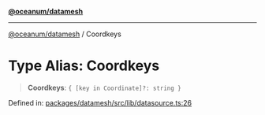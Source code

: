 [**@oceanum/datamesh**](../README.md)

***

[@oceanum/datamesh](../README.md) / Coordkeys

# Type Alias: Coordkeys

> **Coordkeys**: `{ [key in Coordinate]?: string }`

Defined in: [packages/datamesh/src/lib/datasource.ts:26](https://github.com/oceanum-io/oceanum-js/blob/4449d4b3fac355094039d4392e96edf8345b7153/packages/datamesh/src/lib/datasource.ts#L26)
